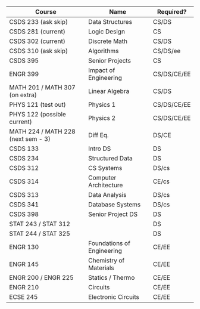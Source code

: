 | Course                             | Name                       | Required?   |
| ---------------------------------- | -------------------------- | ----------- |
| CSDS 233 (ask skip)                | Data Structures            | CS/DS       |
| CSDS 281 (current)                 | Logic Design               | CS          |
| CSDS 302 (current)                 | Discrete Math              | CS/DS       |
| CSDS 310 (ask skip)                | Algorithms                 | CS/DS/ee    |
| CSDS 395                           | Senior Projects            | CS          |
| ENGR 399                           | Impact of Engineering      | CS/DS/CE/EE |
| MATH 201 / MATH 307 (on extra)     | Linear Algebra             | CS/DS       |
| PHYS 121 (test out)                | Physics 1                  | CS/DS/CE/EE |
| PHYS 122 (possible current)        | Physics 2                  | CS/DS/CE/EE |
| MATH 224 / MATH 228 (next sem - 3) | Diff Eq.                   | DS/CE       |
| CSDS 133                           | Intro DS                   | DS          |
| CSDS 234                           | Structured Data            | DS          |
| CSDS 312                           | CS Systems                 | DS/cs       |
| CSDS 314                           | Computer Architecture      | CE/cs       |
| CSDS 313                           | Data Analysis              | DS/cs       |
| CSDS 341                           | Database Systems           | DS/cs       |
| CSDS 398                           | Senior Project DS          | DS          |
| STAT 243 / STAT 312                |                            | DS          |
| STAT 244 / STAT 325                |                            | DS          |
| ENGR 130                           | Foundations of Engineering | CE/EE       |
| ENGR 145                           | Chemistry of Materials     | CE/EE       |
| ENGR 200 / ENGR 225                | Statics / Thermo           | CE/EE       |
| ENGR 210                           | Circuits                   | CE/EE       |
| ECSE 245                           | Electronic Circuits        | CE/EE       |
